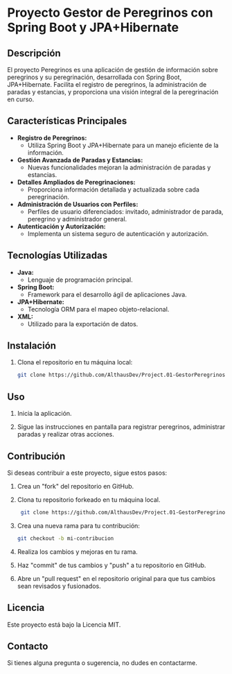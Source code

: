 # Proyecto Gestor de Peregrinos con Spring Boot y JPA+Hibernate 

## Descripción

El proyecto Peregrinos es una aplicación de gestión de información sobre peregrinos y su peregrinación, desarrollada con
Spring Boot, JPA+Hibernate. Facilita el registro de peregrinos, la
administración de paradas y estancias, y proporciona una visión integral de la peregrinación en curso.

## Características Principales

- **Registro de Peregrinos:**
    - Utiliza Spring Boot y JPA+Hibernate para un manejo eficiente de la información.
- **Gestión Avanzada de Paradas y Estancias:**
    - Nuevas funcionalidades mejoran la administración de paradas y estancias.
- **Detalles Ampliados de Peregrinaciones:**
    - Proporciona información detallada y actualizada sobre cada peregrinación.
- **Administración de Usuarios con Perfiles:**
    - Perfiles de usuario diferenciados: invitado, administrador de parada, peregrino y administrador general.
- **Autenticación y Autorización:**
    - Implementa un sistema seguro de autenticación y autorización.


## Tecnologías Utilizadas

- **Java:**
    - Lenguaje de programación principal.
- **Spring Boot:**
    - Framework para el desarrollo ágil de aplicaciones Java.
- **JPA+Hibernate:**
    - Tecnología ORM para el mapeo objeto-relacional.
- **XML:**
    - Utilizado para la exportación de datos.


## Instalación

1. Clona el repositorio en tu máquina local:

   ```bash
   git clone https://github.com/AlthausDev/Project.01-GestorPeregrinos.git

## Uso

1. Inicia la aplicación.

2. Sigue las instrucciones en pantalla para registrar peregrinos, administrar paradas y realizar otras acciones.

## Contribución

Si deseas contribuir a este proyecto, sigue estos pasos:

1. Crea un "fork" del repositorio en GitHub.

2. Clona tu repositorio forkeado en tu máquina local.

   ```bash
    git clone https://github.com/AlthausDev/Project.01-GestorPeregrinos.git

4. Crea una nueva rama para tu contribución:

    ```bash
    git checkout -b mi-contribucion

5. Realiza los cambios y mejoras en tu rama.
6. Haz "commit" de tus cambios y "push" a tu repositorio en GitHub.

7. Abre un "pull request" en el repositorio original para que tus cambios sean revisados y fusionados.

## Licencia

Este proyecto está bajo la Licencia MIT.

## Contacto

Si tienes alguna pregunta o sugerencia, no dudes en contactarme.

